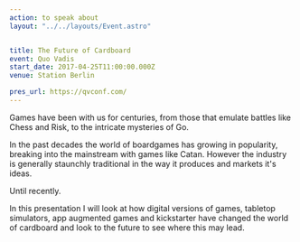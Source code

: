 ```yaml
---
action: to speak about
layout: "../../layouts/Event.astro"


title: The Future of Cardboard
event: Quo Vadis
start_date: 2017-04-25T11:00:00.000Z
venue: Station Berlin

pres_url: https://qvconf.com/
---
```


Games have been with us for centuries, from those that emulate battles like Chess and Risk, to the intricate mysteries of Go.

In the past decades the world of boardgames has growing in popularity, breaking into the mainstream with games like Catan. However the industry is generally staunchly traditional in the way it produces and markets it's ideas.

Until recently.

In this presentation I will look at how digital versions of games, tabletop simulators, app augmented games and kickstarter have changed the world of cardboard and look to the future to see where this may lead.
